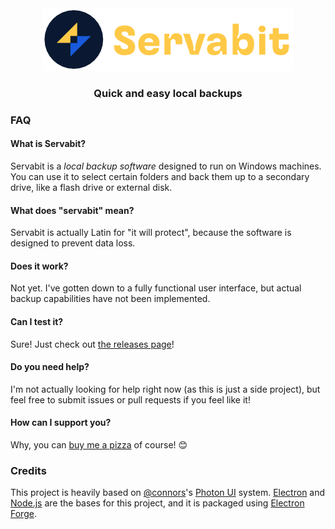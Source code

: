 <div style="text-align: center">
<img src="assets/banner.png" alt="Servabit" />

### Quick and easy local backups
</div>

### FAQ
#### What is Servabit?
Servabit is a _local backup software_ designed to run on Windows machines.  You can use it to select certain folders and back them up to a secondary drive, like a flash drive or external disk.

#### What does "servabit" mean?
Servabit is actually Latin for "it will protect", because the software is designed to prevent data loss.  

#### Does it work?
Not yet.  I've gotten down to a fully functional user interface, but actual backup capabilities have not been implemented.

#### Can I test it?
Sure!  Just check out [the releases page](https://github.com/micahlt/servabit/releases)!

#### Do you need help?
I'm not actually looking for help right now (as this is just a side project), but feel free to submit issues or pull requests if you feel like it!

#### How can I support you?
Why, you can [buy me a pizza](https://www.buymeacoffee.com/micahlt) of course! 😊

### Credits
This project is heavily based on [@connors](https://github.com/connors)'s [Photon UI](http://photonkit.com/) system.  [Electron](https://www.electronjs.org/) and [Node.js](https://nodejs.org/) are the bases for this project, and it is packaged using [Electron Forge](https://www.electronforge.io/).  
